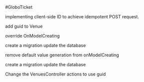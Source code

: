 #GloboTicket

implementing client-side ID to achieve idempotent POST request.

add guid to Venue

override OnModelCreating

create a migration
update the database

remove default value generation from onModelCreating

create a migration 
update the database

Change the VenuesController actions to use guid


